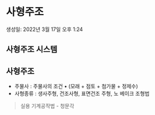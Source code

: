 # 사형주조

생성일: 2022년 3월 17일 오후 1:24

## 사형주조 시스템

## 사형주조

- 주물사 : 주물사의 조건 • (모래 + 점토 + 첨가물 + 정제수)
- 사형종류 : 생사주형, 건조사형, 표면건조 주형, 노 베이크 조형법

> 실용 기계공작법 - 청문각
>